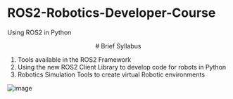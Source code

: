 # ROS2-Robotics-Developer-Course
Using ROS2 in Python

<center> # Brief Syllabus </center>

1. Tools available in the ROS2 Framework
2. Using the new ROS2 Client Library to develop code for robots in Python
3. Robotics Simulation Tools to create virtual Robotic environments


<centre>![image](https://github.com/user-attachments/assets/e38f8570-0d79-46f5-96c9-a885d0ccd76b)</centre>
